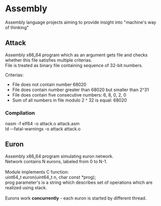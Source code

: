 # Assembly
Assembly language projects aiming to provide insight into "machine's way of thinking"

## Attack
Assembly x86_64 program which as an argument gets file and checks whether this file satisfies multiple criterias.  
File is treated as binary file containing sequence of 32-bit numbers.

Criterias:
- File does not contain number 68020
- File does contain number greater than 68020 but smaller than 2^31
- File does contain five consecutive numbers: 6, 8, 0, 2, 0
- Sum of all numbers in file modulo 2 ^ 32 is equal: 68020

### Compilation
nasm -f elf64 -o attack.o attack.asm  
ld --fatal-warnings -o attack attack.o  



## Euron
Assembly x86_64 program simulating euron network.  
Network contains N eurons, labeled from 0 to N-1.  
</br>
Module implements C function:  
uint64_t euron(uint64_t n, char const \*prog);  
prog parameter's is a string which describes set of operations which are realized using stack.  
</br>
Eurons work <b>concurrently</b> - each euron is started by different thread.
